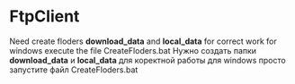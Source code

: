 # FtpClient
Need сreate floders **download_data** and **local_data** for correct work for windows execute the file CreateFloders.bat
Нужно создать папки **download_data** и **local_data** для коректной работы для windows просто запустите файл CreateFloders.bat
